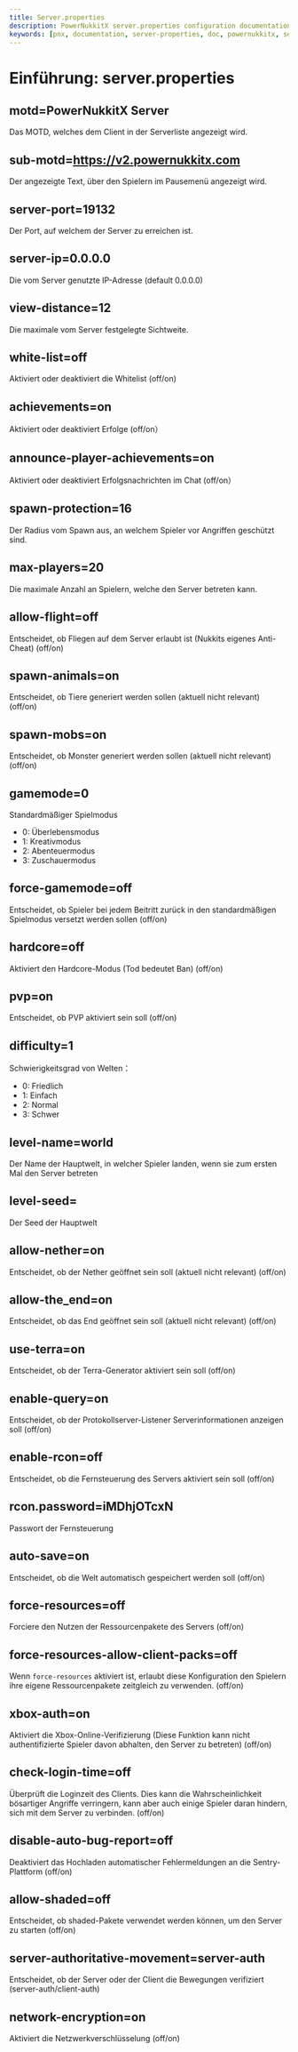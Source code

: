```yaml
---
title: Server.properties
description: PowerNukkitX server.properties configuration documentation
keywords: [pnx, documentation, server-properties, doc, powernukkitx, server, properties, config, configuration, settings, motd, sub-motd, server-port, server-ip, view-distance, white-list, achievements, announce-player-achievements, spawn-protection, max-players, allow-flight, spawn-animals, spawn-mobs, gamemode, force-gamemode, hardcore, pvp, difficulty, generator-settings, level-name, level-seed, allow-nether, allow-the_end, use-terra, enable-custom-item, enable-query, enable-rcon, rcon.password, auto-save, force-resources, xbox-auth]
---
```


# Einführung: server.properties

## motd=PowerNukkitX Server
Das MOTD, welches dem Client in der Serverliste angezeigt wird.
## sub-motd=https://v2.powernukkitx.com
Der angezeigte Text, über den Spielern im Pausemenü angezeigt wird.
## server-port=19132
Der Port, auf welchem der Server zu erreichen ist.
## server-ip=0.0.0.0
Die vom Server genutzte IP-Adresse (default 0.0.0.0)
## view-distance=12
Die maximale vom Server festgelegte Sichtweite.
## white-list=off
Aktiviert oder deaktiviert die Whitelist (off/on)
## achievements=on
Aktiviert oder deaktiviert Erfolge (off/on）
## announce-player-achievements=on
Aktiviert oder deaktiviert Erfolgsnachrichten im Chat (off/on）
## spawn-protection=16
Der Radius vom Spawn aus, an welchem Spieler vor Angriffen geschützt sind.
## max-players=20
Die maximale Anzahl an Spielern, welche den Server betreten kann.
## allow-flight=off
Entscheidet, ob Fliegen auf dem Server erlaubt ist (Nukkits eigenes Anti-Cheat) (off/on)
## spawn-animals=on
Entscheidet, ob Tiere generiert werden sollen (aktuell nicht relevant) (off/on)
## spawn-mobs=on
Entscheidet, ob Monster generiert werden sollen (aktuell nicht relevant) (off/on)
## gamemode=0
Standardmäßiger Spielmodus
- 0: Überlebensmodus
- 1: Kreativmodus
- 2: Abenteuermodus
- 3: Zuschauermodus
## force-gamemode=off
Entscheidet, ob Spieler bei jedem Beitritt zurück in den standardmäßigen Spielmodus versetzt werden sollen (off/on)
## hardcore=off
Aktiviert den Hardcore-Modus (Tod bedeutet Ban) (off/on)
## pvp=on
Entscheidet, ob PVP aktiviert sein soll (off/on)
## difficulty=1
Schwierigkeitsgrad von Welten：
- 0: Friedlich
- 1: Einfach
- 2: Normal
- 3: Schwer
## level-name=world
Der Name der Hauptwelt, in welcher Spieler landen, wenn sie zum ersten Mal den Server betreten
## level-seed=
Der Seed der Hauptwelt
## allow-nether=on
Entscheidet, ob der Nether geöffnet sein soll (aktuell nicht relevant) (off/on)
## allow-the_end=on
Entscheidet, ob das End geöffnet sein soll (aktuell nicht relevant) (off/on)
## use-terra=on
Entscheidet, ob der Terra-Generator aktiviert sein soll (off/on)
## enable-query=on
Entscheidet, ob der Protokollserver-Listener Serverinformationen anzeigen soll (off/on)
## enable-rcon=off
Entscheidet, ob die Fernsteuerung des Servers aktiviert sein soll (off/on)
## rcon.password=iMDhjOTcxN
Passwort der Fernsteuerung
## auto-save=on
Entscheidet, ob die Welt automatisch gespeichert werden soll (off/on)
## force-resources=off
Forciere den Nutzen der Ressourcenpakete des Servers (off/on)
## force-resources-allow-client-packs=off
Wenn `force-resources` aktiviert ist, erlaubt diese Konfiguration den Spielern ihre eigene Ressourcenpakete zeitgleich zu verwenden. (off/on)
## xbox-auth=on
Aktiviert die Xbox-Online-Verifizierung (Diese Funktion kann nicht authentifizierte Spieler davon abhalten, den Server zu betreten) (off/on)
## check-login-time=off
Überprüft die Loginzeit des Clients. Dies kann die Wahrscheinlichkeit bösartiger Angriffe verringern, kann aber auch einige Spieler daran hindern, sich mit dem Server zu verbinden. (off/on)
## disable-auto-bug-report=off
Deaktiviert das Hochladen automatischer Fehlermeldungen an die Sentry-Plattform (off/on)
## allow-shaded=off
Entscheidet, ob shaded-Pakete verwendet werden können, um den Server zu starten (off/on)
## server-authoritative-movement=server-auth
Entscheidet, ob der Server oder der Client die Bewegungen verifiziert (server-auth/client-auth)
## network-encryption=on
Aktiviert die Netzwerkverschlüsselung (off/on)